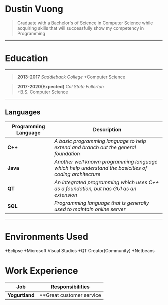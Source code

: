 Dustin Vuong
============
>Graduate with a Bachelor's of Science in Computer Science
>while acquiring skills that will successfully show my 
>competency in Programming

----

Education
=========

----
>**2013-2017** 	     *Saddleback College*
   +Computer Science

>**2017-2020(Expected)**      *Cal State Fullerton*  
   +B.S. Computer Science 

----

Languages
---------
Programming Language | Description
|--- | ---
**C++** | *A basic programming language to help extend and branch out the general foundation*
**Java** | *Another well known programming language which help understand the basicities of coding architecture*
**QT** | *An integrated programming which uses C++ as a foundation, but has GUI as an extension*
**SQL** | *Programming language that is generally used to maintain online server*

---

Environments Used
=================

+Eclipse
+Microsoft Visual Studios
+QT Creator(Community)
+Netbeans

Work Experience
===============

Job | Responsibilities
|---|---
**Yogurtland** | **Great customer service


>
  
